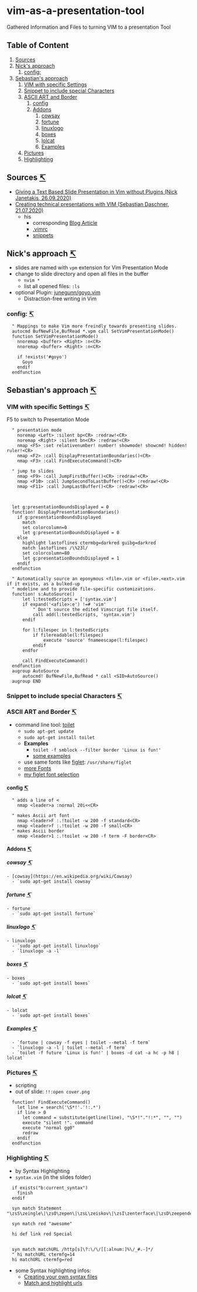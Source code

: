 # vim-as-a-presentation-tool

Gathered Information and Files to turning VIM to a presentation Tool

## Table of Content

<a name="toc"></a>

1. [Sources](#Sources)
1. [Nick's approach](#NicksApproach)
   1. [config:](#nick_config:)
1. [Sebastian's approach](#SebastiansApproach)
   1. [VIM with specific Settings](#specificSettings)
   1. [Snippet to include special Characters](#Snippet)
   1. [ASCII ART and Border](#ASCII-ART-and-Border)
      1. [config](#config)
      1. [Addons](#Addons)
         1. [cowsay](#cowsay)
         1. [fortune](#fortune)
         1. [linuxlogo](#linuxlogo)
         1. [boxes](#boxes)
         1. [lolcat](#lolcat)
         1. [Examples](#Examples)
   1. [Pictures](#Pictures)
   1. [Highlighting](#Highlighting)

<a name="Sources"></a>

## Sources [↸](#toc)

- [Giving a Text Based Slide Presentation in Vim without Plugins (Nick Janetakis, 26.09.2020)](https://youtu.be/7fIR55kkTwc)
- [Creating technical presentations with VIM (Sebastian Daschner, 21.07.2020)](https://youtu.be/GDa7hrbcCB8)
  - his
    - corresponding [Blog Article](https://blog.sebastian-daschner.com/entries/presentations-with-vim)
    - [.vimrc](https://github.com/sdaschner/dotfiles/blob/master/.vimrc)
    - [snippets](https://github.com/sdaschner/dotfiles/blob/master/.vim/UltiSnips/all.snippets)

<a name="NicksApproach"></a>

## Nick's approach [↸](#toc)

- slides are named with `vpm` extension for Vim Presentation Mode
- change to slide directory and open all files in the buffer
  - `nvim *`
  - list all opened files: `:ls`
- optional Plugin: [junegunn/goyo.vim](https://github.com/junegunn/goyo.vim)
  - Distraction-free writing in Vim

<a name="nich_config:"></a>

### config: [↸](#toc)

```vim
  " Mappings to make Vim more freindly towards presenting slides.
  autocmd BufNewFile,BufRead *.vpm call SetVimPresentationMode()
  function SetVimPresentationMode()
    nnoremap <buffer> <Right> :n<CR>
    nnoremap <buffer> <Right> :n<CR>

    if !exists('#goyo')
      Goyo
    endif
  endfunction
```
<a name="SebastiansApproach"></a>

## Sebastian's approach [↸](#toc)

<a name="specificSettings"></a>

### VIM with specific Settings [↸](#toc)

F5 to switch to Presentation Mode

```vim
  " presentation mode
    noremap <Left> :silent bp<CR> :redraw!<CR>
    noremap <Right> :silent bn<CR> :redraw!<CR>
    nmap <F5> :set relativenumber! number! showmode! showcmd! hidden! ruler!<CR>
    nmap <F2> :call DisplayPresentationBoundaries()<CR>
    nmap <F3> :call FindExecuteCommand()<CR>

  " jump to slides
    nmap <F9> :call JumpFirstBuffer()<CR> :redraw!<CR>
    nmap <F10> :call JumpSecondToLastBuffer()<CR> :redraw!<CR>
    nmap <F11> :call JumpLastBuffer()<CR> :redraw!<CR>



  let g:presentationBoundsDisplayed = 0
  function! DisplayPresentationBoundaries()
    if g:presentationBoundsDisplayed
      match
      set colorcolumn=0
      let g:presentationBoundsDisplayed = 0
    else
      highlight lastoflines ctermbg=darkred guibg=darkred
      match lastoflines /\%23l/
      set colorcolumn=80
      let g:presentationBoundsDisplayed = 1
    endif
  endfunction
```

```vim
  " Automatically source an eponymous <file>.vim or <file>.<ext>.vim if it exists, as a bulked-up
  " modeline and to provide file-specific customizations.
  function! s:AutoSource()
      let l:testedScripts = ['syntax.vim']
      if expand('<afile>:e') !=# 'vim'
          " Don't source the edited Vimscript file itself.
          call add(l:testedScripts, 'syntax.vim')
      endif

      for l:filespec in l:testedScripts
          if filereadable(l:filespec)
              execute 'source' fnameescape(l:filespec)
          endif
      endfor

      call FindExecuteCommand()
  endfunction
  augroup AutoSource
      autocmd! BufNewFile,BufRead * call <SID>AutoSource()
  augroup END
```

<a name="Snippet"></a>

### Snippet to include special Characters [↸](#toc)

<a name="ASCII-ART-and-Border"></a>

### ASCII ART and Border [↸](#toc)

- command line tool: [toilet](http://manpages.ubuntu.com/manpages/bionic/man1/toilet.1.html)
  - `sudo apt-get update`
  - `sudo apt-get install toilet`
  - **Examples**
    - `toilet -f smblock --filter border 'Linux is fun!'`
    - [some examples](https://delightlylinux.wordpress.com/2015/11/13/colored-text-with-toilet/)
  - use same fonts like [figlet](http://manpages.ubuntu.com/manpages/precise/man6/figlet.6.html): `/usr/share/figlet`
  - [more Fonts](http://www.figlet.org/)
  - [my figlet font selection](https://github.com/dele1972/my-figlet-font-selection#my-figlet-font-selection)

<a name="config"></a>

#### config [↸](#toc)

```vim
  " adds a line of <
    nmap <leader>a :normal 20i<<CR>

  " makes Ascii art font
    nmap <leader>F :.!toilet -w 200 -f standard<CR>
    nmap <leader>f :.!toilet -w 200 -f small<CR>
  " makes Ascii border
    nmap <leader>1 :.!toilet -w 200 -f term -F border<CR>
```

<a name="Addons"></a>

#### Addons [↸](#toc)

<a name="cowsay"></a>

##### cowsay [↸](#toc)

    - [cowsay](https://en.wikipedia.org/wiki/Cowsay)
      - `sudo apt-get install cowsay`

<a name="fortune"></a>

##### fortune [↸](#toc)

    - fortune
      - `sudo apt-get install fortune`

<a name="linuxlogo"></a>

##### linuxlogo [↸](#toc)

    - linuxlogo
      - `sudo apt-get install linuxlogo`
      - `linuxlogo -a -l`

<a name="boxes"></a>

##### boxes [↸](#toc)

    - boxes
      - `sudo apt-get install boxes`

<a name="lolcat"></a>

##### lolcat [↸](#toc)

    - lolcat
      - `sudo apt-get install boxes`

<a name="Examples"></a>

##### Examples [↸](#toc)

      - `fortune | cowsay -f eyes | toilet --metal -f term`
      - `linuxlogo -a -l | toilet --metal -f term`
      - `toilet -f future 'Linux is fun!' | boxes -d cat -a hc -p h8 | lolcat`

<a name="Pictures"></a>

### Pictures [↸](#toc)

- scripting
- out of slide: `!!:open cover.png`

```vim
  function! FindExecuteCommand()
    let line = search('\S*!'.'!:.*')
    if line > 0
      let command = substitute(getline(line), "\S*!"."!:*", "", "")
      execute "silent !". command
      execute "normal gg0"
      redraw
    endif
  endfunction
```
  
<a name="Highlighting"></a>

### Highlighting [↸](#toc)

- by Syntax Highlighting
- `syntax.vim` (in the slides folder)

```vim
  if exists("b:current_syntax")
    finish
  endif
  
  syn match Statement "\zsS\zeingle\|\zsO\zepen\|\zsL\zeiskov\|\zsI\zenterface\|\zsD\zeependency"
  
  syn match red "awesome"
  
  hi def link red Special


  syn match matchURL /http[s]\?:\/\/[[:alnum:]%\/_#.-]*/
  " hi matchURL ctermfg=14
  hi matchURL ctermfg=red
```

- some Syntax highlighting infos:
  - [Creating your own syntax files](https://vim.fandom.com/wiki/Creating_your_own_syntax_files)
  - [Match and highlight urls](https://vi.stackexchange.com/a/23338)

